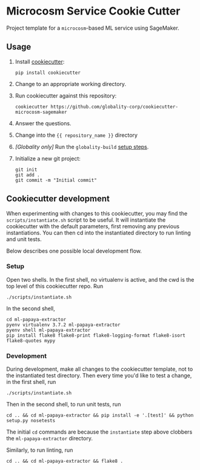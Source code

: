 # Microcosm Service Cookie Cutter

Project template for a `microcosm`-based ML service using SageMaker.

## Usage

 1. Install [cookiecutter](https://github.com/audreyr/cookiecutter):

        pip install cookiecutter

 1. Change to an appropriate working directory.

 1. Run cookiecutter against this repository:

        cookiecutter https://github.com/globality-corp/cookiecutter-microcosm-sagemaker

 1. Answer the questions. 

 1. Change into the `{{ repository_name }}` directory

 1. *[Globality only]* Run the `globality-build`
    [setup steps](https://github.com/globality-corp/globality-build#usage-template-generation).
 
 1. Initialize a new git project:

        git init
        git add .
        git commit -m "Initial commit"


## Cookiecutter development

When experimenting with changes to this cookiecutter, you may find the
`scripts/instantiate.sh` script to be useful.  It will instantiate the
cookiecutter with the default parameters, first removing any previous
instantiations. You can then cd into the instantiated directory to run linting
and unit tests.

Below describes one possible local development flow.

### Setup
Open two shells. In the first shell, no virtualenv is active, and the cwd is
the top level of this cookiecutter repo.  Run

    ./scripts/instantiate.sh

In the second shell,

    cd ml-papaya-extractor
    pyenv virtualenv 3.7.2 ml-papaya-extractor
    pyenv shell ml-papaya-extractor
    pip install flake8 flake8-print flake8-logging-format flake8-isort flake8-quotes mypy

### Development
During development, make all changes to the cookiecutter template, not to the
instantiated test directory.  Then every time you'd like to test a change, in
the first shell, run

    ./scripts/instantiate.sh

Then in the second shell, to run unit tests, run

    cd .. && cd ml-papaya-extractor && pip install -e '.[test]' && python setup.py nosetests

The initial `cd` commands are because the `instantiate` step above clobbers the
`ml-papaya-extractor` directory.

Similarly, to run linting, run

    cd .. && cd ml-papaya-extractor && flake8 .
